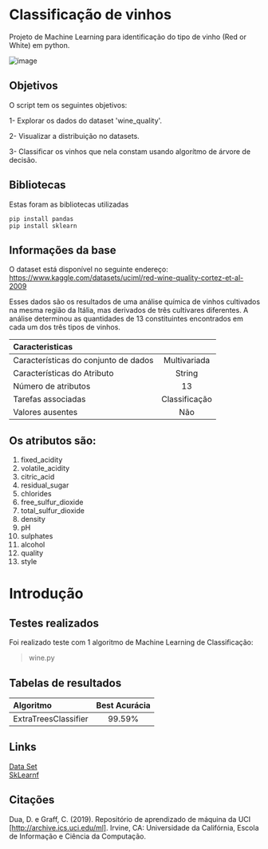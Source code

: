 # Classificação de vinhos

Projeto de Machine Learning para identificação do tipo de vinho (Red or White) em python.

![image](https://github.com/PenseJoyce/classification-wines/assets/77034969/b242afda-0f47-42ca-991d-120b79762b6f)


## Objetivos

O script tem os seguintes objetivos:

1- Explorar os dados do dataset 'wine_quality'. 

2- Visualizar a distribuição no datasets. 

3- Classificar os vinhos que nela constam usando algorítmo de árvore de decisão.


## Bibliotecas 

Estas foram as bibliotecas utilizadas

```
pip install pandas
pip install sklearn
```

## Informações da base 

O dataset está disponível no seguinte endereço: https://www.kaggle.com/datasets/uciml/red-wine-quality-cortez-et-al-2009 

Esses dados são os resultados de uma análise química de vinhos cultivados na mesma região da Itália, mas derivados de três cultivares diferentes. A análise determinou as quantidades de 13 constituintes encontrados em cada um dos três tipos de vinhos.

|Caracteristicas||
|:-----|:----:|
|Características do conjunto de dados|Multivariada|
|Características do Atributo|String|
|Número de atributos|13|
|Tarefas associadas|Classificação|
|Valores ausentes|Não|

## Os atributos são:

1) fixed_acidity
2) volatile_acidity
3) citric_acid
4) residual_sugar
5) chlorides
6) free_sulfur_dioxide
7) total_sulfur_dioxide
8) density
9) pH
10) sulphates
11) alcohol
12) quality
13) style

# Introdução 

## Testes realizados 

Foi realizado teste com 1 algoritmo de Machine Learning de Classificação:
> wine.py

## Tabelas de resultados

| Algoritmo  | Best Acurácia |
|:--|:--:|
| ExtraTreesClassifier | 99.59% |


## Links

[Data Set](https://archive.ics.uci.edu/ml/datasets/Wine)  
[SkLearnf ](https://scikit-learn.org/stable/modules/generated/sklearn.model_selection.train_test_split.html)

## Citações

Dua, D. e Graff, C. (2019). Repositório de aprendizado de máquina da UCI [http://archive.ics.uci.edu/ml]. Irvine, CA: Universidade da Califórnia, Escola de Informação e Ciência da Computação.
